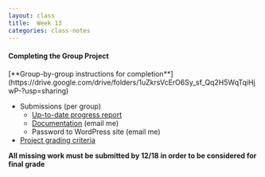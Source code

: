 ```yaml
---
layout: class
title:  Week 13
categories: class-notes
---
```


#### Completing the Group Project ####

<p style="backgroud-color:yellow">[**Group-by-group instructions for completion**](https://drive.google.com/drive/folders/1uZkrsVcErO6Sy_sf_Qq2H5WqTqiHjwP-?usp=sharing)</p>

- Submissions (per group)
  - [Up-to-date progress report](https://drive.google.com/drive/folders/1y6BrbPdjxdAW2v6277GViAIv1GnbqECU)
  - [Documentation](http://revitalk.com/mmp460/group-project/2017/08/13/documentation.html) (email me)
  - Password to WordPress site (email me)
- [Project grading criteria](http://revitalk.com/mmp460/group-project/2017/08/13/group-project-grading.html)

**All missing work must be submitted by 12/18 in order to be considered for final grade**
